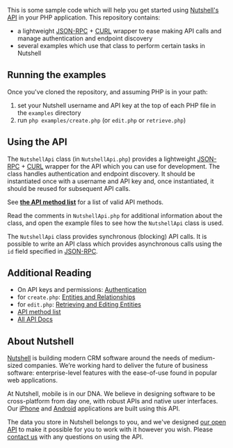 This is some sample code which will help you get started using [Nutshell's API](http://nutshell.com/api) in your PHP application. This repository contains:

* a lightweight [JSON-RPC](http://json-rpc.org/) + [CURL](http://php.net/manual/en/book.curl.php) wrapper to ease making API calls and manage authentication and endpoint discovery
* several examples which use that class to perform certain tasks in Nutshell

## Running the examples

Once you've cloned the repository, and assuming PHP is in your path:

1. set your Nutshell username and API key at the top of each PHP file in the `examples` directory
2. run `php examples/create.php` (or `edit.php` or `retrieve.php`)

## Using the API

The `NutshellApi` class (in `NutshellApi.php`) provides a lightweight [JSON-RPC](http://json-rpc.org/) + [CURL](http://php.net/manual/en/book.curl.php) wrapper for the API which you can use for development. The class handles authentication and endpoint discovery. It should be instantiated once with a username and API key and, once instantiated, it should be reused for subsequent API calls.

See **[the API method list](http://www.nutshell.com/api/detail/class_nut___api___core.html)** for a list of valid API methods.

Read the comments in `NutshellApi.php` for additional information about the class, and open the example files to see how the `NutshellApi` class is used.

The `NutshellApi` class provides synchronous (blocking) API calls. It is possible to write an API class which provides asynchronous calls using the `id` field specified in [JSON-RPC](http://groups.google.com/group/json-rpc/web/json-rpc-2-0).

## Additional Reading

* On API keys and permissions: [Authentication](http://www.nutshell.com/api/authentication.html)
* for `create.php`: [Entities and Relationships](http://www.nutshell.com/api/entities-relationships.html)
* for `edit.php`: [Retrieving and Editing Entities](http://www.nutshell.com/api/retrieving-editing.html)
* [API method list](http://www.nutshell.com/api/detail/class_nut___api___core.html)
* [All API Docs](http://www.nutshell.com/api/)

## About Nutshell

[Nutshell](http://nutshell.com) is building modern CRM software around the needs of medium-sized companies. We’re working hard to deliver the future of business software: enterprise-level features with the ease-of-use found in popular web applications.

At Nutshell, mobile is in our DNA. We believe in designing software to be cross-platform from day one, with robust APIs and native user interfaces. Our [iPhone](http://itunes.apple.com/us/app/nutshell/id337938121?mt=8) and [Android](https://play.google.com/store/apps/details?id=com.nutshell.crm) applications are built using this API.

The data you store in Nutshell belongs to you, and we've designed [our open API](http://nutshell.com/api) to make it possible for you to work with it however you wish. Please [contact us](http://www.nutshell.com/support/) with any questions on using the API.
